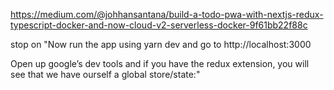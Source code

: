 <https://medium.com/@johhansantana/build-a-todo-pwa-with-nextjs-redux-typescript-docker-and-now-cloud-v2-serverless-docker-9f61bb22f88c>

stop on "Now run the app using yarn dev and go to http://localhost:3000

Open up google’s dev tools and if you have the redux extension, you will see that we have ourself a global store/state:"